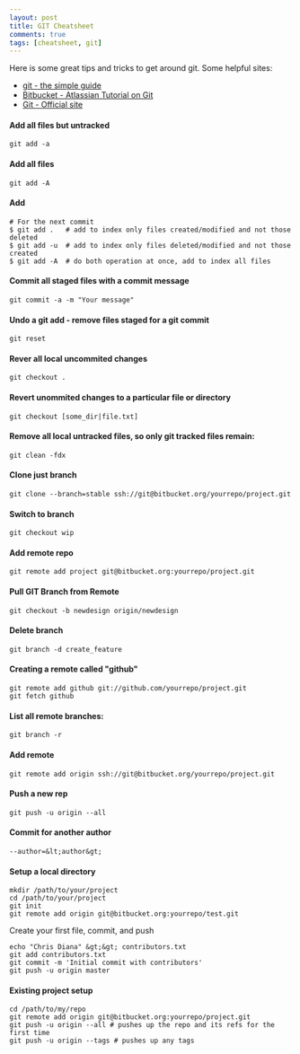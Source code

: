 ```yaml
---
layout: post
title: GIT Cheatsheet
comments: true
tags: [cheatsheet, git]
---
```


Here is some great tips and tricks to get around git.
Some helpful sites:

* [git - the simple guide](http://rogerdudler.github.io/git-guide/)
* [Bitbucket - Atlassian Tutorial on Git](https://www.atlassian.com/git/tutorials/setting-up-a-repository)
* [Git - Official site](http://git-scm.com/book/en/v2/Getting-Started-About-Version-Control)

#### Add all files but untracked

```
git add -a
```

#### Add all files

```
git add -A
```

#### Add

```
# For the next commit
$ git add .   # add to index only files created/modified and not those deleted
$ git add -u  # add to index only files deleted/modified and not those created
$ git add -A  # do both operation at once, add to index all files
```

#### Commit all staged files with a commit message

```
git commit -a -m "Your message"
```

#### Undo a git add - remove files staged for a git commit

```
git reset
```

#### Rever all local uncommited changes
```
git checkout .
```

#### Revert unommited changes to a particular file or directory
```
git checkout [some_dir|file.txt]
```

#### Remove all local untracked files, so only git tracked files remain:
```
git clean -fdx
```

#### Clone just branch

```    
git clone --branch=stable ssh://git@bitbucket.org/yourrepo/project.git
```

#### Switch to branch
```
git checkout wip
```

#### Add remote repo

```    
git remote add project git@bitbucket.org:yourrepo/project.git
```

#### Pull GIT Branch from Remote

```
git checkout -b newdesign origin/newdesign
```

#### Delete branch

```    
git branch -d create_feature
```

#### Creating a remote called "github"

```    
git remote add github git://github.com/yourrepo/project.git
git fetch github
```

#### List all remote branches:

```    
git branch -r
```

#### Add remote

```    
git remote add origin ssh://git@bitbucket.org/yourrepo/project.git
```

#### Push a new rep

```    
git push -u origin --all
```

#### Commit for another author

```    
--author=&lt;author&gt;
```

#### Setup a local directory

``` 
mkdir /path/to/your/project
cd /path/to/your/project
git init
git remote add origin git@bitbucket.org:yourrepo/test.git
```

Create your first file, commit, and push

```    
echo "Chris Diana" &gt;&gt; contributors.txt
git add contributors.txt
git commit -m 'Initial commit with contributors'
git push -u origin master
```

#### Existing project setup

```    
cd /path/to/my/repo
git remote add origin git@bitbucket.org:yourrepo/project.git
git push -u origin --all # pushes up the repo and its refs for the first time
git push -u origin --tags # pushes up any tags
```
